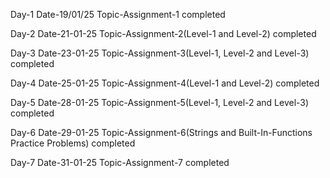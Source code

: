 Day-1
Date-19/01/25
Topic-Assignment-1 completed

Day-2
Date-21-01-25
Topic-Assignment-2(Level-1 and Level-2) completed

Day-3
Date-23-01-25
Topic-Assignment-3(Level-1, Level-2 and Level-3) completed

Day-4
Date-25-01-25
Topic-Assignment-4(Level-1 and Level-2) completed

Day-5
Date-28-01-25
Topic-Assignment-5(Level-1, Level-2 and Level-3) completed

Day-6
Date-29-01-25
Topic-Assignment-6(Strings and Built-In-Functions Practice Problems) completed

Day-7
Date-31-01-25
Topic-Assignment-7 completed
